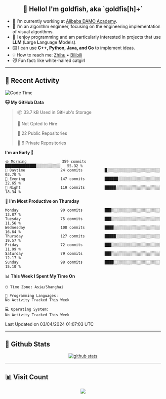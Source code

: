 
<h2 align="center">👋 Hello! I'm goldfish, aka `goldfis[h]+`</h2>

- 📍 I’m currently working at [Alibaba DAMO Academy](https://damo.alibaba.com/).  
- 🌱 I’m an algorithm engineer, focusing on the engineering implementation of visual algorithms.  
- 💬 I enjoy programming and am particularly interested in projects that use **LLM** (**L**arge **L**anguage **M**odels).   
- ⌨️ I can use **C++, Python, Java, and Go** to implement ideas.  
- 💡 How to reach me: [Zhihu](https://www.zhihu.com/people/goldfishh) • [Bilibili](https://space.bilibili.com/11349246)  
- 😼 Fun fact: like white-haired catgirl  

-------

## 🔧 Recent Activity

<!--START_SECTION:waka-->
![Code Time](http://img.shields.io/badge/Code%20Time-85%20hrs%2024%20mins-blue)

**🐱 My GitHub Data** 

> 📦 33.7 kB Used in GitHub's Storage 
 > 
> 🚫 Not Opted to Hire
 > 
> 📜 22 Public Repositories 
 > 
> 🔑 6 Private Repositories 
 > 
**I'm an Early 🐤** 

```text
🌞 Morning                359 commits         ██████████████░░░░░░░░░░░   55.32 % 
🌆 Daytime                24 commits          █░░░░░░░░░░░░░░░░░░░░░░░░   03.70 % 
🌃 Evening                147 commits         ██████░░░░░░░░░░░░░░░░░░░   22.65 % 
🌙 Night                  119 commits         █████░░░░░░░░░░░░░░░░░░░░   18.34 % 
```
📅 **I'm Most Productive on Thursday** 

```text
Monday                   90 commits          ███░░░░░░░░░░░░░░░░░░░░░░   13.87 % 
Tuesday                  75 commits          ███░░░░░░░░░░░░░░░░░░░░░░   11.56 % 
Wednesday                108 commits         ████░░░░░░░░░░░░░░░░░░░░░   16.64 % 
Thursday                 127 commits         █████░░░░░░░░░░░░░░░░░░░░   19.57 % 
Friday                   72 commits          ███░░░░░░░░░░░░░░░░░░░░░░   11.09 % 
Saturday                 79 commits          ███░░░░░░░░░░░░░░░░░░░░░░   12.17 % 
Sunday                   98 commits          ████░░░░░░░░░░░░░░░░░░░░░   15.10 % 
```


📊 **This Week I Spent My Time On** 

```text
🕑︎ Time Zone: Asia/Shanghai

💬 Programming Languages: 
No Activity Tracked This Week

💻 Operating System: 
No Activity Tracked This Week
```


 Last Updated on 03/04/2024 01:07:03 UTC
<!--END_SECTION:waka-->

-------

## 📆 Github Stats

<p align="center">
    <a href="https://github.com/anuraghazra/github-readme-stats">
      <img src="https://github-readme-stats.vercel.app/api?username=goldfishh&show_icons=true&theme=dracula" alt="github stats" />
    </a>
</p>

-------

## 📊 Visit Count

<p align="center">
  <a href="https://count.getloli.com/"><img src="https://count.getloli.com/get/@:goldfishh?theme=rule34"></a>
</p>
